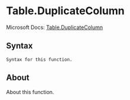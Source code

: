 ---
---

# Table.DuplicateColumn

Microsoft Docs: [Table.DuplicateColumn](https://docs.microsoft.com/en-us/powerquery-m/table-duplicatecolumn)

## Syntax

```
Syntax for this function.
```

## About

About this function.

